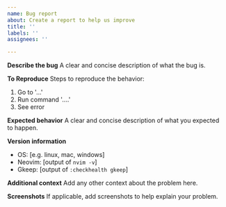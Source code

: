 ```yaml
---
name: Bug report
about: Create a report to help us improve
title: ''
labels: ''
assignees: ''

---
```


**Describe the bug**
A clear and concise description of what the bug is.

**To Reproduce**
Steps to reproduce the behavior:
1. Go to '...'
2. Run command '....'
4. See error

**Expected behavior**
A clear and concise description of what you expected to happen.

**Version information**
 - OS: [e.g. linux, mac, windows]
 - Neovim: [output of `nvim -v`]
 - Gkeep: [output of `:checkhealth gkeep`]

**Additional context**
Add any other context about the problem here.

**Screenshots**
If applicable, add screenshots to help explain your problem.
